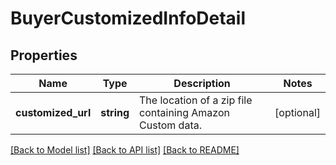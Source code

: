 # BuyerCustomizedInfoDetail

## Properties
Name | Type | Description | Notes
------------ | ------------- | ------------- | -------------
**customized_url** | **string** | The location of a zip file containing Amazon Custom data. | [optional] 

[[Back to Model list]](../README.md#documentation-for-models) [[Back to API list]](../README.md#documentation-for-api-endpoints) [[Back to README]](../README.md)


